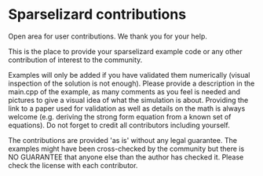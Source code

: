 # Sparselizard contributions
Open area for user contributions. We thank you for your help.

This is the place to provide your sparselizard example code or any other contribution of interest to the community.

Examples will only be added if you have validated them numerically (visual inspection of the solution is not enough).
Please provide a description in the main.cpp of the example, as many comments as you feel is needed and pictures to
give a visual idea of what the simulation is about. Providing the link to a paper used for validation as well as 
details on the math is always welcome (e.g. deriving the strong form equation from a known set of equations).
Do not forget to credit all contributors including yourself.

The contributions are provided 'as is' without any legal guarantee. The examples might have been cross-checked by
the community but there is NO GUARANTEE that anyone else than the author has checked it.
Please check the license with each contributor.
